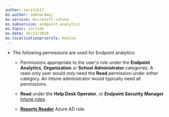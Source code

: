 ```yaml
---
author: smritib17
ms.author: smbhardwaj
ms.service: microsoft-intune
ms.subservice: endpoint-analytics
ms.topic: include
ms.date: 10/23/2020
ms.localizationpriority: medium
---
```

<!--Don't apply H2 in this include file since they are context driven by article. Used in overview.md, enroll-configmgr.md and enroll-intune.md files -->

- The following permissions are used for Endpoint analytics:
  - Permissions appropriate to the user's role under the **Endpoint Analytics**,  **Organization** or **School Administrator** categories.
A read-only user would only need the **Read** permission under either category. An Intune administrator would typically need all permissions.

  - **Read** under the **Help Desk Operator**, or **Endpoint Security Manager** [Intune roles](../../memdocs/intune/fundamentals/role-based-access-control.md).

  - [**Reports Reader**](/azure/active-directory/roles/permissions-reference#reports-reader) Azure AD role.
